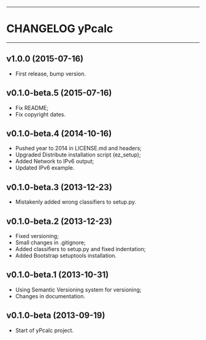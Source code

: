 ------------------------------------------------------------------------
CHANGELOG yPcalc
========================================================================
------------------------------------------------------------------------

v1.0.0 (2015-07-16)
-------------------

- First release, bump version.

v0.1.0-beta.5 (2015-07-16)
--------------------------

- Fix README;
- Fix copyright dates.

v0.1.0-beta.4 (2014-10-16)
--------------------------

- Pushed year to 2014 in LICENSE.md and headers;
- Upgraded Distribute installation script (ez_setup);
- Added Network to IPv6 output;
- Updated IPv6 example.

v0.1.0-beta.3 (2013-12-23)
--------------------------

- Mistakenly added wrong classifiers to setup.py.

v0.1.0-beta.2 (2013-12-23)
--------------------------

- Fixed versioning;
- Small changes in .gitignore;
- Added classifiers to setup.py and fixed indentation;
- Added Bootstrap setuptools installation.

v0.1.0-beta.1 (2013-10-31)
--------------------------

- Using Semantic Versioning system for versioning;
- Changes in documentation.

v0.1.0-beta (2013-09-19)
------------------------

- Start of yPcalc project.
